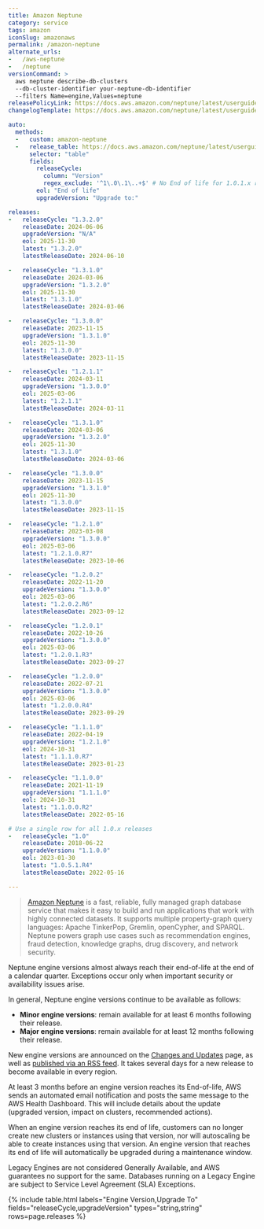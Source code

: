 ```yaml
---
title: Amazon Neptune
category: service
tags: amazon
iconSlug: amazonaws
permalink: /amazon-neptune
alternate_urls:
-   /aws-neptune
-   /neptune
versionCommand: >
  aws neptune describe-db-clusters
  --db-cluster-identifier your-neptune-db-identifier
  --filters Name=engine,Values=neptune
releasePolicyLink: https://docs.aws.amazon.com/neptune/latest/userguide/engine-releases.html
changelogTemplate: https://docs.aws.amazon.com/neptune/latest/userguide/engine-releases-__LATEST__.html

auto:
  methods:
  -   custom: amazon-neptune
  -   release_table: https://docs.aws.amazon.com/neptune/latest/userguide/engine-releases.html
      selector: "table"
      fields:
        releaseCycle:
          column: "Version"
          regex_exclude: '^1\.0\.1\..+$' # No End of life for 1.0.1.x releases
        eol: "End of life"
        upgradeVersion: "Upgrade to:"

releases:
-   releaseCycle: "1.3.2.0"
    releaseDate: 2024-06-06
    upgradeVersion: "N/A"
    eol: 2025-11-30
    latest: "1.3.2.0"
    latestReleaseDate: 2024-06-10

-   releaseCycle: "1.3.1.0"
    releaseDate: 2024-03-06
    upgradeVersion: "1.3.2.0"
    eol: 2025-11-30
    latest: "1.3.1.0"
    latestReleaseDate: 2024-03-06

-   releaseCycle: "1.3.0.0"
    releaseDate: 2023-11-15
    upgradeVersion: "1.3.1.0"
    eol: 2025-11-30
    latest: "1.3.0.0"
    latestReleaseDate: 2023-11-15

-   releaseCycle: "1.2.1.1"
    releaseDate: 2024-03-11
    upgradeVersion: "1.3.0.0"
    eol: 2025-03-06
    latest: "1.2.1.1"
    latestReleaseDate: 2024-03-11

-   releaseCycle: "1.3.1.0"
    releaseDate: 2024-03-06
    upgradeVersion: "1.3.2.0"
    eol: 2025-11-30
    latest: "1.3.1.0"
    latestReleaseDate: 2024-03-06

-   releaseCycle: "1.3.0.0"
    releaseDate: 2023-11-15
    upgradeVersion: "1.3.1.0"
    eol: 2025-11-30
    latest: "1.3.0.0"
    latestReleaseDate: 2023-11-15

-   releaseCycle: "1.2.1.0"
    releaseDate: 2023-03-08
    upgradeVersion: "1.3.0.0"
    eol: 2025-03-06
    latest: "1.2.1.0.R7"
    latestReleaseDate: 2023-10-06

-   releaseCycle: "1.2.0.2"
    releaseDate: 2022-11-20
    upgradeVersion: "1.3.0.0"
    eol: 2025-03-06
    latest: "1.2.0.2.R6"
    latestReleaseDate: 2023-09-12

-   releaseCycle: "1.2.0.1"
    releaseDate: 2022-10-26
    upgradeVersion: "1.3.0.0"
    eol: 2025-03-06
    latest: "1.2.0.1.R3"
    latestReleaseDate: 2023-09-27

-   releaseCycle: "1.2.0.0"
    releaseDate: 2022-07-21
    upgradeVersion: "1.3.0.0"
    eol: 2025-03-06
    latest: "1.2.0.0.R4"
    latestReleaseDate: 2023-09-29

-   releaseCycle: "1.1.1.0"
    releaseDate: 2022-04-19
    upgradeVersion: "1.2.1.0"
    eol: 2024-10-31
    latest: "1.1.1.0.R7"
    latestReleaseDate: 2023-01-23

-   releaseCycle: "1.1.0.0"
    releaseDate: 2021-11-19
    upgradeVersion: "1.1.1.0"
    eol: 2024-10-31
    latest: "1.1.0.0.R2"
    latestReleaseDate: 2022-05-16

# Use a single row for all 1.0.x releases
-   releaseCycle: "1.0"
    releaseDate: 2018-06-22
    upgradeVersion: "1.1.0.0"
    eol: 2023-01-30
    latest: "1.0.5.1.R4"
    latestReleaseDate: 2022-05-16

---
```


> [Amazon Neptune](https://docs.aws.amazon.com/neptune/index.html) is a fast, reliable, fully
> managed graph database service that makes it easy to build and run applications that work with
> highly connected datasets. It supports multiple property-graph query languages: Apache TinkerPop,
> Gremlin, openCypher, and SPARQL. Neptune powers graph use cases such as recommendation engines,
> fraud detection, knowledge graphs, drug discovery, and network security.

Neptune engine versions almost always reach their end-of-life at the end of a calendar quarter.
Exceptions occur only when important security or availability issues arise.

In general, Neptune engine versions continue to be available as follows:

- **Minor engine versions**: remain available for at least 6 months following their release.
- **Major engine versions**: remain available for at least 12 months following their release.

New engine versions are announced on the [Changes and Updates](https://docs.aws.amazon.com/neptune/latest/userguide/doc-history.html)
page, as well as [published via an RSS feed](https://docs.aws.amazon.com/neptune/latest/userguide/rssupdates.rss).
It takes several days for a new release to become available in every region.

At least 3 months before an engine version reaches its End-of-life, AWS sends an automated email
notification and posts the same message to the AWS Health Dashboard. This will include details about
the update (upgraded version, impact on clusters, recommended actions).

When an engine version reaches its end of life, customers can no longer create new clusters or
instances using that version, nor will autoscaling be able to create instances using that version.
An engine version that reaches its end of life will automatically be upgraded during a maintenance
window.

Legacy Engines are not considered Generally Available, and AWS guarantees no support for the same.
Databases running on a Legacy Engine are subject to Service Level Agreement (SLA) Exceptions.

{% include table.html
labels="Engine Version,Upgrade To"
fields="releaseCycle,upgradeVersion"
types="string,string"
rows=page.releases %}
